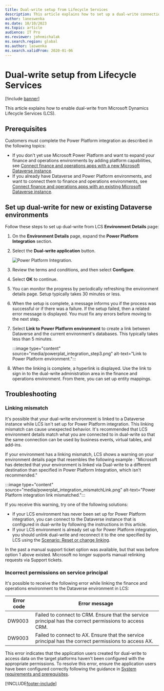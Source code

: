 ```yaml
---
title: Dual-write setup from Lifecycle Services
description: This article explains how to set up a dual-write connection from Microsoft Dynamics Lifecycle Services (LCS).
author: laneswenka
ms.date: 10/10/2023
ms.topic: article
audience: IT Pro
ms.reviewer: johnmichalak
ms.search.region: global
ms.author: laswenka
ms.search.validFrom: 2020-01-06
---
```


# Dual-write setup from Lifecycle Services

[!include [banner](../../includes/banner.md)]



This article explains how to enable dual-write from Microsoft Dynamics Lifecycle Services (LCS).

## Prerequisites

Customers must complete the Power Platform integration as described in the following topics:

- If you don't yet use Microsoft Power Platform and want to expand your finance and operations environments by adding platform capabilities, see [Connect finance and operations apps with a new Microsoft Dataverse instance](../../power-platform/environment-lifecycle-connect-finops-new-dv.md).
- If you already have Dataverse and Power Platform environments, and want to connect them to finance and operations environments, see [Connect finance and operations apps with an existing Microsoft Dataverse instance](../../power-platform/environment-lifecycle-connect-finops-existing-dv.md).

## Set up dual-write for new or existing Dataverse environments

Follow these steps to set up dual-write from LCS **Environment Details** page:

1. On the **Environment Details** page, expand the **Power Platform Integration** section.

2. Select the **Dual-write application** button.

    ![Power Platform Integration.](media/powerplat_integration_step2.png)

3. Review the terms and conditions, and then select **Configure**.

4. Select **OK** to continue.

5. You can monitor the progress by periodically refreshing the environment details page. Setup typically takes 30 minutes or less.  

6. When the setup is complete, a message informs you if the process was successful or if there was a failure. If the setup failed, then a related error message is displayed. You must fix any errors before moving to the next step.

7. Select **Link to Power Platform environment** to create a link between Dataverse and the current environment's databases. This typically takes less than 5 minutes.

    :::image type="content" source="media/powerplat_integration_step3.png" alt-text="Link to Power Platform environment.":::

8. When the linking is complete, a hyperlink is displayed. Use the link to sign in to the dual-write administration area in the finance and operations environment. From there, you can set up entity mappings.

## Troubleshooting

### Linking mismatch

It's possible that your dual-write environment is linked to a Dataverse instance while LCS isn't set up for Power Platform integration. This linking mismatch can cause unexpected behavior. It's recommended that LCS environment details match what you are connected to in dual-write so that the same connection can be used by business events, virtual tables, and add-ins.

If your environment has a linking mismatch, LCS shows a warning on your environment details page that resembles the following example : "Microsoft has detected that your environment is linked via Dual-write to a different destination than specified in Power Platform Integration, which isn't recommended."

:::image type="content" source="media/powerplat_integration_mismatchLink.png" alt-text="Power Platform integration link mismatched.":::

If you receive this warning, try one of the following solutions:

- If your LCS environment has never been set up for Power Platform integration, you can connect to the Dataverse instance that is configured in dual-write by following the instructions in this article.
- If your LCS environment is already set up for Power Platform integration, you should unlink dual-write and reconnect it to the one specified by LCS using the [Scenario: Reset or change linking](relink-environments.md#scenario-reset-or-change-linking).

In the past a manual support ticket option was available, but that was before option 1 above existed.  Microsoft no longer supports manual relinking requests via Support tickets.

### Incorrect permissions on service principal

It's possible to receive the following error while linking the finance and operations environment to the Dataverse environment in LCS:

| Error code | Error message |
| --- | --- |
| DW9003 | Failed to connect to CRM. Ensure that the service principal has the correct permissions to access CRM.|
| DW9003 | Failed to connect to AX. Ensure that the service principal has the correct permissions to access AX. | 

This error indicates that the application users created for dual-write to access data on the target platforms haven't been configured with the appropriate permissions. To resolve this error, ensure the application users have been configured correctly following the guidance in [System requirements and prerequisites](./requirements-and-prerequisites.md).

[!INCLUDE[footer-include](../../../../includes/footer-banner.md)]

